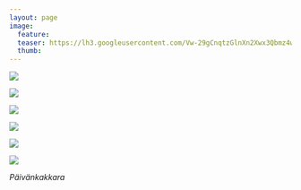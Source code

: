 ```yaml
---
layout: page
image:
  feature:
  teaser: https://lh3.googleusercontent.com/Vw-29gCnqtzGlnXn2Xwx3Qbmz4wAGmBsKBp3ffZonOU=w245
  thumb:
---
```


[![](https://lh3.googleusercontent.com/zTdUNVGPtAlZnZuFWa6UpASWL96P1thxaeyqdqVO8ko=w800)](https://lh3.googleusercontent.com/zTdUNVGPtAlZnZuFWa6UpASWL96P1thxaeyqdqVO8ko=s0)

[![](https://lh3.googleusercontent.com/6PDq-mSxMRjuNeOVQ-DifIKG9s7bWIq3jICnSaJ3DM0=w800)](https://lh3.googleusercontent.com/6PDq-mSxMRjuNeOVQ-DifIKG9s7bWIq3jICnSaJ3DM0=s0)

[![](https://lh3.googleusercontent.com/c4biIHqFSwZ3647lNp4H0st7XxM18NMSub4VqdHXCCg=w800)](https://lh3.googleusercontent.com/c4biIHqFSwZ3647lNp4H0st7XxM18NMSub4VqdHXCCg=s0)

[![](https://lh3.googleusercontent.com/usl_hqWp2JsmL0seAhnF-DLLjtzLwKHOgBDJ5WIhM4c=w800)](https://lh3.googleusercontent.com/usl_hqWp2JsmL0seAhnF-DLLjtzLwKHOgBDJ5WIhM4c=s0)

[![](https://lh3.googleusercontent.com/WntudrDbNGAQWzveLYNa1ikqql_fXiUSHTBhzd_TerQ=w800)](https://lh3.googleusercontent.com/WntudrDbNGAQWzveLYNa1ikqql_fXiUSHTBhzd_TerQ=s0)

[![](https://lh3.googleusercontent.com/FyzFEQi3iNOmHK0-gMEig-DlTXRQK0HEq4uYKYr37_4=w800)](https://lh3.googleusercontent.com/FyzFEQi3iNOmHK0-gMEig-DlTXRQK0HEq4uYKYr37_4=s0)

*Päivänkakkara*
